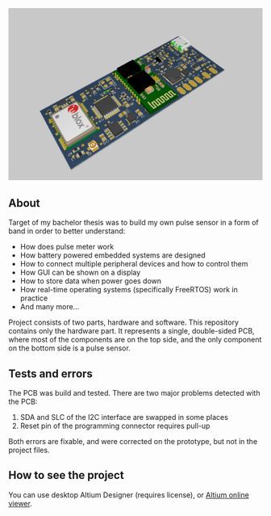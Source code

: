 ![Image](image.png)

## About

Target of my bachelor thesis was to build my own pulse sensor in a form of band in order to better understand:
* How does pulse meter work
* How battery powered embedded systems are designed
* How to connect multiple peripheral devices and how to control them
* How GUI can be shown on a display
* How to store data when power goes down
* How real-time operating systems (specifically FreeRTOS) work in practice
* And many more...

Project consists of two parts, hardware and software. This repository contains only the hardware part. It represents a single, double-sided PCB, where most of the components are on the top side, and the only component on the bottom side is a pulse sensor.

## Tests and errors

The PCB was build and tested. There are two major problems detected with the PCB:
1. SDA and SLC of the I2C interface are swapped in some places
2. Reset pin of the programming connector requires pull-up

Both errors are fixable, and were corrected on the prototype, but not in the project files.

## How to see the project

You can use desktop Altium Designer (requires license), or [Altium online viewer](https://www.altium.com/viewer/).
